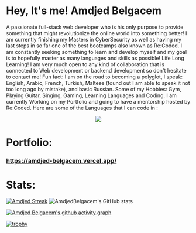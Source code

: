 
# Hey, It's me! Amdjed Belgacem
A passionate full-stack web developer who is his only purpose to provide something that might revolutionize the online world into something better!
I am currently finishing my Masters in CyberSecurity as well as having my last steps in so far one of the best bootcamps also known as Re:Coded.
I am constantly seeking something to learn and develop myself and my goal is to hopefully master as many languages and skills as possible! Life Long Learning!
I am very much open to any kind of collaboration that is connected to Web development or backend development so don't hesitate to contact me!
Fun fact: I am on the road to becoming a polyglot, I speak: English, Arabic, French, Turkish, Maltese (found out I am able to speak it not too long ago by mistake), and basic Russian.
Some of my Hobbies: Gym, Playing Guitar, Singing, Gaming, Learning Languages and Coding.
I am currently Working on my Portfolio and going to have a mentorship hosted by Re:Coded.
Here are some of the Languages that I can code in :


<p align="center">
  <a href="https://skillicons.dev">
    <img src="https://skillicons.dev/icons?i=react,next,redux,js,ts,go,nodejs,html,css,tailwind,bootstrap,materialui,python,java,aws,firebase,mongodb,mysql,sqlite,git,github,terraform" />
  </a>
</p>


# Portfolio:
### https://amdjed-belgacem.vercel.app/

# Stats:

[![Amdjed Streak](https://streak-stats.demolab.com/?user=AmdjedBelgacem&theme=dark)](https://git.io/streak-stats) 
![AmdjedBelgacem's GitHub stats](https://github-readme-stats.vercel.app/api?username=AmdjedBelgacem&show_icons=true&theme=dark)


[![Amdjed Belgacem's github activity graph](https://github-readme-activity-graph.vercel.app/graph?username=AmdjedBelgacem&custom_title=Amdjed%20Belgacem%20Activity%20Graph&theme=react-dark&hide_border=true)](https://github.com/AmdjedBelgacem/github-readme-activity-graph)

[![trophy](https://github-profile-trophy.vercel.app/?username=AmdjedBelgacem&theme=onedark&column=7&margin-w=15)](https://github.com/AmdjedBelgacem/github-profile-trophy)

